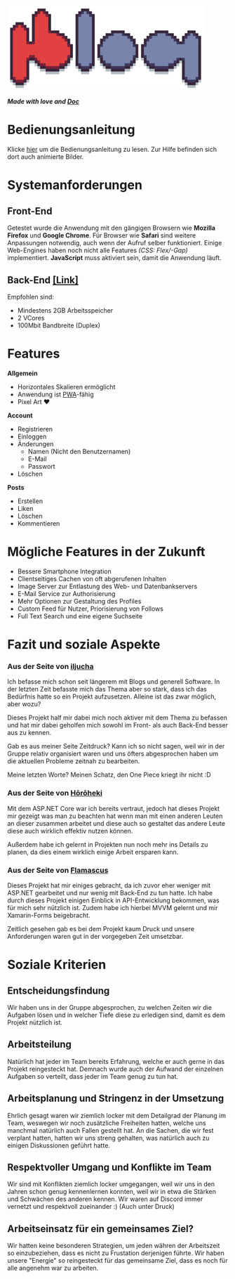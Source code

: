 <img src="https://github.com/mublog/mublog-web/blob/master/public/assets/mu-logo.svg?raw=true" alt="mublog-logo" width="448" />

##### *Made with love and [Doc](https://gitlab.com/iljushka/doc)*

# Bedienungsanleitung
Klicke [hier](https://github.com/mublog/mublog-web/blob/master/HELP.md#bedienungsanleitung) um die Bedienungsanleitung zu lesen. Zur Hilfe befinden sich dort auch animierte Bilder.

# Systemanforderungen
## Front-End
Getestet wurde die Anwendung mit den gängigen Browsern wie **Mozilla Firefox** und **Google Chrome**. Für Browser wie **Safari** sind weitere Anpassungen notwendig, auch wenn der Aufruf selber funktioniert. Einige Web-Engines haben noch nicht alle Features *(CSS: Flex/-Gap)* implementiert.
**JavaScript** muss aktiviert sein, damit die Anwendung läuft.

## Back-End [[Link]](https://github.com/mublog/mublog-server)
Empfohlen sind:
* Mindestens 2GB Arbeitsspeicher
* 2 VCores
* 100Mbit Bandbreite (Duplex)

# Features
**Allgemein**
* Horizontales Skalieren ermöglicht
* Anwendung ist [PWA](https://de.wikipedia.org/wiki/Progressive_Web_App)-fähig
* Pixel Art ♥

**Account**
* Registrieren
* Einloggen
* Änderungen
  * Namen (Nicht den Benutzernamen)
  * E-Mail
  * Passwort
* Löschen

**Posts**
* Erstellen
* Liken
* Löschen
* Kommentieren

# Mögliche Features in der Zukunft
* Bessere Smartphone Integration 
* Clientseitiges Cachen von oft abgerufenen Inhalten
* Image Server zur Entlastung des Web- und Datenbankservers
* E-Mail Service zur Authorisierung
* Mehr Optionen zur Gestaltung des Profiles
* Custom Feed für Nutzer, Priorisierung von Follows
* Full Text Search und eine eigene Suchseite

# Fazit und soziale Aspekte
### **Aus der Seite von [iljucha](https://github.com/iljucha)**
Ich befasse mich schon seit längerem mit Blogs und generell Software. In der letzten Zeit befasste mich das Thema aber so stark, dass ich das Bedürfnis hatte so ein Projekt aufzusetzen. Alleine ist das zwar möglich, aber wozu?

Dieses Projekt half mir dabei mich noch aktiver mit dem Thema zu befassen und hat mir dabei geholfen mich sowohl im Front- als auch Back-End besser aus zu kennen.

Gab es aus meiner Seite Zeitdruck? Kann ich so nicht sagen, weil wir in der Gruppe relativ organisiert waren und uns öfters abgesprochen haben um die aktuellen Probleme zeitnah zu bearbeiten.

Meine letzten Worte? Meinen Schatz, den One Piece kriegt ihr nicht :D

### Aus der Seite von [Hōrōheki](https://github.com/Hourouheki)
Mit dem ASP.NET Core war ich bereits vertraut, jedoch hat dieses Projekt mir gezeigt was man zu beachten hat wenn man mit einen anderen Leuten an dieser zusammen arbeitet und diese auch so gestaltet das andere Leute diese auch wirklich effektiv nutzen können.

Außerdem habe ich gelernt in Projekten nun noch mehr ins Details zu planen, da dies einem wirklich einige Arbeit ersparen kann.

### Aus der Seite von [Flamascus](https://github.com/Flamascus)

Dieses Projekt hat mir einiges gebracht, da ich zuvor eher weniger mit ASP.NET gearbeitet und nur wenig mit Back-End zu tun hatte.
Ich habe durch dieses Projekt einigen Einblick in API-Entwicklung bekommen, was für mich sehr nützlich ist.
Zudem habe ich hierbei MVVM gelernt und mir Xamarin-Forms beigebracht.

Zeitlich gesehen gab es bei dem Projekt kaum Druck und unsere Anforderungen waren gut in der vorgegeben Zeit umsetzbar.


# Soziale Kriterien
## Entscheidungsfindung
Wir haben uns in der Gruppe abgesprochen, zu welchen Zeiten wir die Aufgaben lösen und in welcher Tiefe diese zu erledigen sind, damit es dem Projekt nützlich ist.

## Arbeitsteilung
Natürlich hat jeder im Team bereits Erfahrung, welche er auch gerne in das Projekt reingesteckt hat. Demnach wurde auch der Aufwand der einzelnen Aufgaben so verteilt, dass jeder im Team genug zu tun hat.

## Arbeitsplanung und Stringenz in der Umsetzung
Ehrlich gesagt waren wir ziemlich locker mit dem Detailgrad der Planung im Team, weswegen wir noch zusätzliche Freiheiten hatten, welche uns manchmal natürlich auch Fallen gestellt hat.
An die Sachen, die wir fest verplant hatten, hatten wir uns streng gehalten, was natürlich auch zu einigen Diskussionen geführt hatte.

## Respektvoller Umgang und Konflikte im Team
Wir sind mit Konflikten ziemlich locker umgegangen, weil wir uns in den Jahren schon genug kennenlernen konnten, weil wir in etwa die Stärken und Schwächen des anderen kennen.
Wir waren auf Discord immer vernetzt und respektvoll zueinander :) (Auch unter Druck)

## Arbeitseinsatz für ein gemeinsames Ziel?
Wir hatten keine besonderen Strategien, um jeden währen der Arbeitszeit so einzubeziehen, dass es nicht zu Frustation derjenigen führte. Wir haben unsere "Energie" so reingesteckt für das gemeinsame Ziel, dass es noch für alle angenehm war zu arbeiten.
